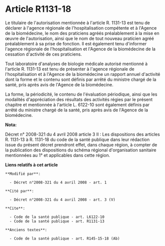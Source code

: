# Article R1131-18

Le titulaire de l'autorisation mentionnée à l'article R. 1131-13 est tenu de déclarer à l'agence régionale de
l'hospitalisation compétente et à l'Agence de la biomédecine, le nom des praticiens agréés préalablement à la mise en œuvre
de l'autorisation, ainsi que le nom de tout nouveau praticien agréé préalablement à sa prise de fonction. Il est également
tenu d'informer l'agence régionale de l'hospitalisation et l'Agence de la biomédecine de la cessation d'activité de ces
praticiens. 

Tout laboratoire d'analyses de biologie médicale autorisé mentionné à l'article R. 1131-13 est tenu de présenter à l'agence
régionale de l'hospitalisation et à l'Agence de la biomédecine un rapport annuel d'activité dont la forme et le contenu sont
définis par arrêté du ministre chargé de la santé, pris après avis de l'Agence de la biomédecine. 

La forme, la périodicité, le contenu de l'évaluation périodique, ainsi que les modalités d'appréciation des résultats des
activités régies par le présent chapitre et mentionnée à l'article L. 6122-10 sont également définis par arrêté du ministre
chargé de la santé, pris après avis de l'Agence de la biomédecine.

**Nota:**

Décret n° 2008-321 du 4 avril 2008 article 3 II : Les dispositions des articles R. 1131-13 à R. 1131-18 du code de la santé
publique dans leur rédaction issue du présent décret prendront effet, dans chaque région, à compter de la publication des
dispositions du schéma régional d'organisation sanitaire mentionnées au 1° et applicables dans cette région.

**Liens relatifs à cet article**

	**Modifié par**:

	  - Décret n°2008-321 du 4 avril 2008 - art. 1

	**Cité par**:

	  - Décret n°2008-321 du 4 avril 2008 - art. 3 (V)

	**Cite**:

	  - Code de la santé publique - art. L6122-10
	  - Code de la santé publique - art. R1131-13

	**Anciens textes**:

	  - Code de la santé publique - art. R145-15-18 (Ab)
